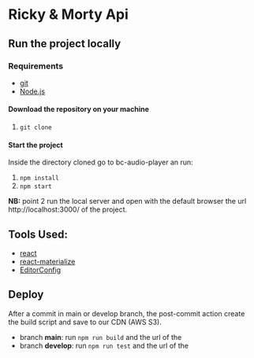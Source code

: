 # Ricky & Morty Api

## Run the project locally
### Requirements
- [git](https://git-scm.com/)
- [Node.js](https://nodejs.org/en/)

#### Download the repository on your machine
1. `git clone `

#### Start the project
Inside the directory cloned go to bc-audio-player an run:  
1. `npm install`
2. `npm start`

**NB:** point 2 run the local server and open with the default browser the url http://localhost:3000/ of the project.


## Tools Used:
- [react](https://it.reactjs.org/)
- [react-materialize](http://react-materialize.github.io/)
- [EditorConfig](https://editorconfig.org/)



## Deploy
After a commit in main or develop branch, the post-commit action create the build script and save to our CDN (AWS S3).
- branch **main**: run `npm run build` and the url of the 
- branch **develop**: run `npm run test` and the url of the 
